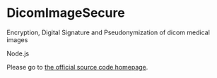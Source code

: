 # DicomImageSecure
Encryption, Digital Signature and Pseudonymization of dicom medical images

Node.js

Please go to [the official source code homepage](http://source.glicer.com/core/DicomImageSecure).

